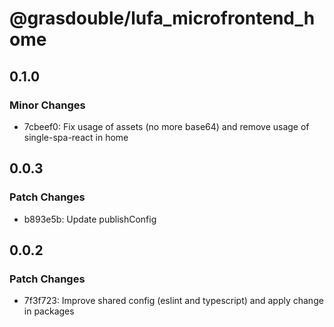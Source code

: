 # @grasdouble/lufa_microfrontend_home

## 0.1.0

### Minor Changes

- 7cbeef0: Fix usage of assets (no more base64) and remove usage of single-spa-react in home

## 0.0.3

### Patch Changes

- b893e5b: Update publishConfig

## 0.0.2

### Patch Changes

- 7f3f723: Improve shared config (eslint and typescript) and apply change in packages
